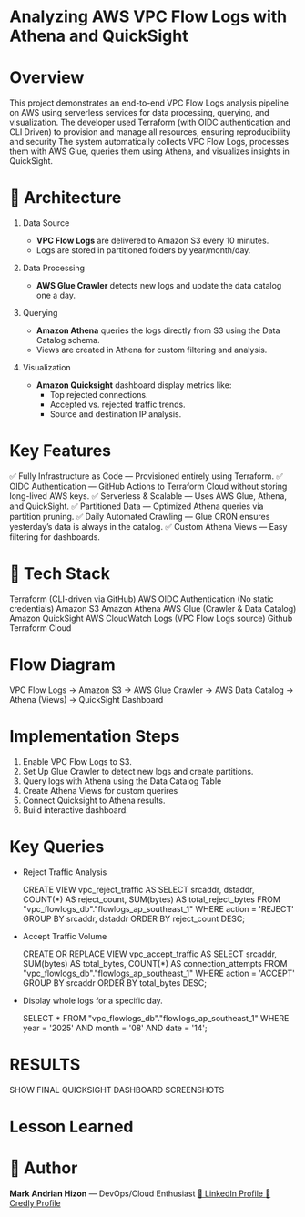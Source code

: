 # Analyzing AWS VPC Flow Logs with Athena and QuickSight


# Overview
  This project demonstrates an end-to-end VPC Flow Logs analysis pipeline on AWS using serverless services for data processing, querying, and visualization. The developer used Terraform (with OIDC authentication and CLI Driven) to provision and manage all resources, ensuring reproducibility and security The system automatically collects VPC Flow Logs, processes them with AWS Glue, queries them using Athena, and visualizes insights in QuickSight.


# 📐 Architecture
 1. Data Source
    - **VPC Flow Logs** are delivered to Amazon S3 every 10 minutes.
    - Logs are stored in partitioned folders by year/month/day.

 2. Data Processing
    - **AWS Glue Crawler** detects new logs and update the data catalog one a day.

 3. Querying
    - **Amazon Athena** queries the logs directly from S3 using the Data Catalog schema.
    - Views are created in Athena for custom filtering and analysis.

 4. Visualization
    - **Amazon Quicksight** dashboard display metrics like:
      - Top rejected connections.
      - Accepted vs. rejected traffic trends.
      - Source and destination IP analysis.


# Key Features
✅ Fully Infrastructure as Code — Provisioned entirely using Terraform.
✅ OIDC Authentication — GitHub Actions to Terraform Cloud without storing long-lived AWS keys.
✅ Serverless & Scalable — Uses AWS Glue, Athena, and QuickSight.
✅ Partitioned Data — Optimized Athena queries via partition pruning.
✅ Daily Automated Crawling — Glue CRON ensures yesterday’s data is always in the catalog.
✅ Custom Athena Views — Easy filtering for dashboards.


# 🚀 Tech Stack
   Terraform (CLI-driven via GitHub)
   AWS OIDC Authentication (No static credentials)
   Amazon S3
   Amazon Athena
   AWS Glue (Crawler & Data Catalog)
   Amazon QuickSight
   AWS CloudWatch Logs (VPC Flow Logs source)
   Github
   Terraform Cloud


# Flow Diagram
   VPC Flow Logs 
      → Amazon S3 
         → AWS Glue Crawler 
            → AWS Data Catalog 
               → Athena (Views) 
                  → QuickSight Dashboard



# Implementation Steps
   1. Enable VPC Flow Logs to S3.
   2. Set Up Glue Crawler to detect new logs and create partitions.
   3. Query logs with Athena using the Data Catalog Table
   4. Create Athena Views for custom querires
   5. Connect Quicksight to Athena results.
   6. Build interactive dashboard.



# Key Queries
   - Reject Traffic Analysis

      CREATE VIEW vpc_reject_traffic AS
      SELECT srcaddr, dstaddr, COUNT(*) AS reject_count, SUM(bytes) AS total_reject_bytes
      FROM "vpc_flowlogs_db"."flowlogs_ap_southeast_1"
      WHERE action = 'REJECT'
      GROUP BY srcaddr, dstaddr
      ORDER BY reject_count DESC;

   - Accept Traffic Volume

      CREATE OR REPLACE VIEW vpc_accept_traffic AS
      SELECT srcaddr, SUM(bytes) AS total_bytes, COUNT(*) AS connection_attempts
      FROM "vpc_flowlogs_db"."flowlogs_ap_southeast_1"
      WHERE action = 'ACCEPT'
      GROUP BY srcaddr
      ORDER BY total_bytes DESC;

   - Display whole logs for a specific day.

      SELECT * FROM "vpc_flowlogs_db"."flowlogs_ap_southeast_1"
      WHERE year = '2025' 
         AND month = '08' 
         AND date = '14';



# RESULTS
 SHOW FINAL QUICKSIGHT DASHBOARD SCREENSHOTS


# Lesson Learned


# 👤 Author
 **Mark Andrian Hizon** — DevOps/Cloud Enthusiast
[ 🔗 LinkedIn Profile ](https://www.linkedin.com/in/mark-andrian-hizon-9a215722a/)
[ 🏅 Credly Profile   ](https://www.credly.com/users/mark-andrian-hizon.9ae74f49)